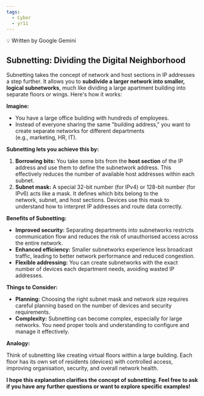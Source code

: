 ```yaml
---
tags:
  - Cyber
  - yr11
---
```



<aside>
💡 Written by Google Gemini

</aside>

## **Subnetting: Dividing the Digital Neighborhood**

Subnetting takes the concept of network and host sections in IP addresses a step further. It allows you to **subdivide a larger network into smaller, logical subnetworks**, much like dividing a large apartment building into separate floors or wings. Here's how it works:

**Imagine:**

- You have a large office building with hundreds of employees.
- Instead of everyone sharing the same "building address," you want to create separate networks for different departments (e.g., marketing, HR, IT).

**Subnetting lets you achieve this by:**

1. **Borrowing bits:** You take some bits from the **host section** of the IP address and use them to define the subnetwork address. This effectively reduces the number of available host addresses within each subnet.
2. **Subnet mask:** A special 32-bit number (for IPv4) or 128-bit number (for IPv6) acts like a mask. It defines which bits belong to the network, subnet, and host sections. Devices use this mask to understand how to interpret IP addresses and route data correctly.

**Benefits of Subnetting:**

- **Improved security:** Separating departments into subnetworks restricts communication flow and reduces the risk of unauthorised access across the entire network.
- **Enhanced efficiency:** Smaller subnetworks experience less broadcast traffic, leading to better network performance and reduced congestion.
- **Flexible addressing:** You can create subnetworks with the exact number of devices each department needs, avoiding wasted IP addresses.

**Things to Consider:**

- **Planning:** Choosing the right subnet mask and network size requires careful planning based on the number of devices and security requirements.
- **Complexity:** Subnetting can become complex, especially for large networks. You need proper tools and understanding to configure and manage it effectively.

**Analogy:**

Think of subnetting like creating virtual floors within a large building. Each floor has its own set of residents (devices) with controlled access, improving organisation, security, and overall network health.

**I hope this explanation clarifies the concept of subnetting. Feel free to ask if you have any further questions or want to explore specific examples!**